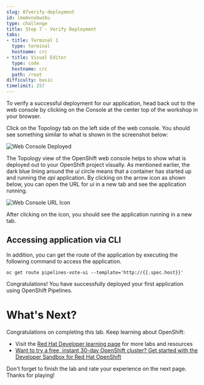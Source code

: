 ```yaml
---
slug: 07verify-deployment
id: lmomvnxbwzbu
type: challenge
title: Step 7 - Verify Deployment
tabs:
- title: Terminal 1
  type: terminal
  hostname: crc
- title: Visual Editor
  type: code
  hostname: crc
  path: /root
difficulty: basic
timelimit: 257
---
```

To verify a successful deployment for our application, head back out to the web console by clicking on the Console at the center top of the workshop in your browser.

Click on the Topology tab on the left side of the web console. You should see something similar to what is shown in the screenshot below:

![Web Console Deployed](https://raw.githubusercontent.com/openshift-instruqt/instruqt/master/assets/middleware/pipelines/application-deployed.png)

The Topology view of the OpenShift web console helps to show what is deployed out to your OpenShift project visually. As mentioned earlier, the dark blue lining around the _ui_ circle means that a container has started up and running the _api_ application. By clicking on the arrow icon as shown below, you can open the URL for _ui_ in a new tab and see the application running.

![Web Console URL Icon](https://raw.githubusercontent.com/openshift-instruqt/instruqt/master/assets/middleware/pipelines/url-icon.png)

After clicking on the icon, you should see the application running in a new tab.

## Accessing application via CLI

In addition, you can get the route of the application by executing the following command to access the application.

```
oc get route pipelines-vote-ui --template='http://{{.spec.host}}'
```

Congratulations! You have successfully deployed your first application using OpenShift Pipelines.

# What's Next?

Congratulations on completing this lab. Keep learning about OpenShift:

* Visit the [Red Hat Developer learning page](https://developers.redhat.com/learn) for more labs and resources
* [Want to try a free, instant 30-day OpenShift cluster? Get started with the Developer Sandbox for Red Hat OpenShift](https://developers.redhat.com/developer-sandbox)

Don't forget to finish the lab and rate your experience on the next page. Thanks for playing!